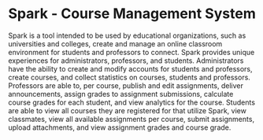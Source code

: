 # Spark - Course Management System

Spark is a tool intended to be used by educational organizations, such as universities and colleges, create and manage an online classroom environment for students and professors to connect. Spark provides unique experiences for administrators, professors, and students. Administrators have the ability to create and modify accounts for students and professors, create courses, and collect statistics on courses, students and professors. Professors are able to, per course, publish and edit assignments, deliver announcements, assign grades to assignment submissions, calculate course grades for each student, and view analytics for the course. Students are able to view all courses they are registered for that utilize Spark, view classmates, view all available assignments per course, submit assignments, upload attachments, and view assignment grades and course grade.
